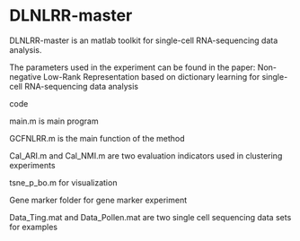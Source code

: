 # DLNLRR-master
DLNLRR-master is an matlab toolkit for single-cell RNA-sequencing data analysis.

The parameters used in the experiment can be found in the paper: Non-negative Low-Rank Representation based on dictionary learning for single-cell RNA-sequencing data analysis


code

main.m is main program

GCFNLRR.m is the main function of the method

Cal_ARI.m and Cal_NMI.m are two evaluation indicators used in clustering experiments

tsne_p_bo.m for visualization

Gene marker folder for gene marker experiment


Data_Ting.mat and Data_Pollen.mat are two single cell sequencing data sets for examples
 
